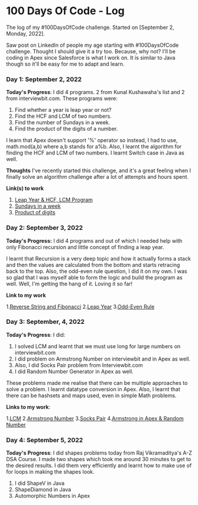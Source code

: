 # 100 Days Of Code - Log

The log of my #100DaysOfCode challenge. Started on [September 2, Monday, 2022].

Saw post on LinkedIn of people my age starting with #100DaysOfCode challenge. Thought I should give it a try too. Because, why not?
I'll be coding in Apex since Salesforce is what I work on. It is similar to Java though so it'll be easy for me to adapt and learn.

### Day 1: September 2, 2022

**Today's Progress**: I did 4 programs. 2 from Kunal Kushawaha's list and 2 from interviewbit.com.
These programs were:

1. Find whether a year is leap year or not?
2. Find the HCF and LCM of two numbers.
3. Find the number of Sundays in a week.
4. Find the product of the digits of a number.

I learn that Apex doesn't support '%' operator so instead, I had to use, math.mod(a,b) where a,b stands for a%b. Also, I learnt the algorithm for finding the HCF and LCM of two numbers. I learnt Switch case in Java as well.

**Thoughts** I've recently started this challenge, and it's a great feeling when I finally solve an algorithm challenge after a lot of attempts and hours spent.

**Link(s) to work**

1. [Leap Year & HCF, LCM Program](https://github.com/SrajatMathur/100-days-of-code-srajat/blob/master/X100DaysOfCode/force-app/main/default/classes/Day1.cls)
2. [Sundays in a week ](https://www.interviewbit.com/problems/number-of-sundays/)
3. [Product of digits](https://www.interviewbit.com/problems/product-of-digits/)

### Day 2: September 3, 2022

**Today's Progress:** I did 4 programs and out of which I needed help with only Fibonacci recursion and little concept of finding a leap year.

I learnt that Recursion is a very deep topic and how it actually forms a stack and then the values are calculated from the bottom and starts retracing back to the top. Also, the odd-even rule question, I did it on my own. I was so glad that I was myself able to form the logic and build the program as well. Well, I'm getting the hang of it. Loving it so far!

**Link to my work**

1.[Reverse String and Fibonacci](https://github.com/SrajatMathur/100-days-of-code-srajat/blob/master/X100DaysOfCode/force-app/main/default/classes/Day2.cls) 
2.[Leap Year](https://www.interviewbit.com/problems/leap-year/) 
3.[Odd-Even Rule](https://www.interviewbit.com/problems/odd-even-rule/)

### Day 3: September, 4, 2022

**Today's Progress**: I did:

1. I solved LCM and learnt that we must use long for large numbers on interviewbit.com
2. I did problem on Armstrong Number on interviewbit and in Apex as well.
3. Also, I did Socks Pair problem from Interviewbit.com
4. I did Random Number Generator in Apex as well.

These problems made me realise that there can be multiple approaches to solve a problem. I learnt datatype conversion in Apex. Also, I learnt that there can be hashsets and maps used, even in simple Math problems.

**Links to my work**:

1.[LCM](https://www.interviewbit.com/problems/lowest-common-multiple-lcm/)
2.[Armstrong Number](https://www.interviewbit.com/problems/armstrong-number/)
3.[Socks Pair](https://www.interviewbit.com/problems/socks-pair/)
4.[Armstrong in Apex & Random Number](https://github.com/SrajatMathur/100-days-of-code-srajat/blob/master/X100DaysOfCode/force-app/main/default/classes/Day3.cls)


### Day 4: September 5, 2022

**Today's Progress**: I did shapes problems today from Raj Vikramaditya's A-Z DSA Course. I made two shapes which took me around 30 minutes to get to the desired results. I did them very efficiently and learnt how to make use of for loops in making the shapes look.

1. I did ShapeV in Java
2. ShapeDiamond in Java
3. Automorphic Numbers in Apex
